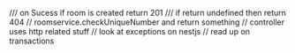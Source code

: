 /// on Sucess if room is created return 201
/// if return undefined then return 404
// roomservice.checkUniqueNumber and return something
// controller uses http related stuff
// look at exceptions on nestjs
// read up on transactions

